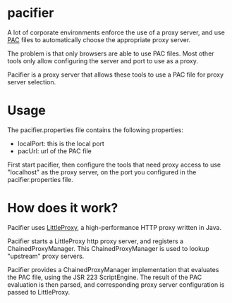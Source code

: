 pacifier
========

A lot of corporate environments enforce the use of a proxy server, and use [PAC](http://en.wikipedia.org/wiki/Proxy_auto-config) files to automatically choose the appropriate proxy server.

The problem is that only browsers are able to use PAC files. Most other tools only allow configuring the server and port to use as a proxy.

Pacifier is a proxy server that allows these tools to use a PAC file for proxy server selection.

Usage
=====

The pacifier.properties file contains the following properties:
- localPort: this is the local port
- pacUrl: url of the PAC file

First start pacifier, then configure the tools that need proxy access to use "localhost" as the proxy server, on the port you configured in the pacifier.properties file.

How does it work?
=================

Pacifier uses [LittleProxy](http://www.littleshoot.org/littleproxy/), a high-performance HTTP proxy written in Java.

Pacifier starts a LittleProxy http proxy server, and registers a ChainedProxyManager. This ChainedProxyManager is used to lookup "upstream" proxy servers.

Pacifier provides a ChainedProxyManager implementation that evaluates the PAC file, using the JSR 223 ScriptEngine. The result of the PAC evaluation is then parsed, and corresponding proxy server configuration is passed to LittleProxy.
